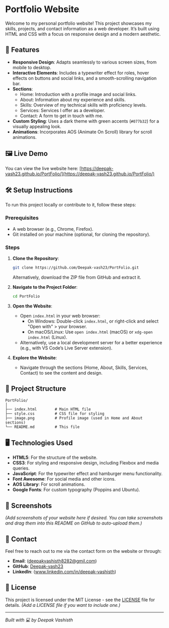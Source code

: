 # Portfolio Website

Welcome to my personal portfolio website! This project showcases my skills, projects, and contact information as a web developer. It’s built using HTML and CSS with a focus on responsive design and a modern aesthetic.

## 🌟 Features
- **Responsive Design**: Adapts seamlessly to various screen sizes, from mobile to desktop.
- **Interactive Elements**: Includes a typewriter effect for roles, hover effects on buttons and social links, and a smooth-scrolling navigation bar.
- **Sections**:
  - Home: Introduction with a profile image and social links.
  - About: Information about my experience and skills.
  - Skills: Overview of my technical skills with proficiency levels.
  - Services: Services I offer as a developer.
  - Contact: A form to get in touch with me.
- **Custom Styling**: Uses a dark theme with green accents (`#077b32`) for a visually appealing look.
- **Animations**: Incorporates AOS (Animate On Scroll) library for scroll animations.

## 🖼️ Live Demo
You can view the live website here: [https://deepak-vash23.github.io/PortFolio/](https://deepak-vash23.github.io/PortFolio/)

## 🛠️ Setup Instructions
To run this project locally or contribute to it, follow these steps:

### Prerequisites
- A web browser (e.g., Chrome, Firefox).
- Git installed on your machine (optional, for cloning the repository).

### Steps
1. **Clone the Repository**:
   ```bash
   git clone https://github.com/Deepak-vash23/PortFolio.git
   ```
   Alternatively, download the ZIP file from GitHub and extract it.

2. **Navigate to the Project Folder**:
   ```bash
   cd PortFolio
   ```

3. **Open the Website**:
   - Open `index.html` in your web browser:
     - On Windows: Double-click `index.html`, or right-click and select "Open with" > your browser.
     - On macOS/Linux: Use `open index.html` (macOS) or `xdg-open index.html` (Linux).
   - Alternatively, use a local development server for a better experience (e.g., with VS Code’s Live Server extension).

4. **Explore the Website**:
   - Navigate through the sections (Home, About, Skills, Services, Contact) to see the content and design.

## 📂 Project Structure
```
PortFolio/
│
├── index.html        # Main HTML file
├── style.css         # CSS file for styling
├── image.png         # Profile image (used in Home and About sections)
└── README.md         # This file
```

## 🖥️ Technologies Used
- **HTML5**: For the structure of the website.
- **CSS3**: For styling and responsive design, including Flexbox and media queries.
- **JavaScript**: For the typewriter effect and hamburger menu functionality.
- **Font Awesome**: For social media and other icons.
- **AOS Library**: For scroll animations.
- **Google Fonts**: For custom typography (Poppins and Ubuntu).

## 📸 Screenshots
*(Add screenshots of your website here if desired. You can take screenshots and drag them into this README on GitHub to auto-upload them.)*

## 📧 Contact
Feel free to reach out to me via the contact form on the website or through:
- **Email**: (deepakvashisth8282@gmil.com)
- **GitHub**: [Deepak-vash23](https://github.com/Deepak-vash23)
- **LinkedIn**: (www.linkedin.com/in/deepak-vashisth)

## 📜 License
This project is licensed under the MIT License - see the [LICENSE](LICENSE) file for details. *(Add a LICENSE file if you want to include one.)*

---

*Built with 💻 by Deepak Vashisth*